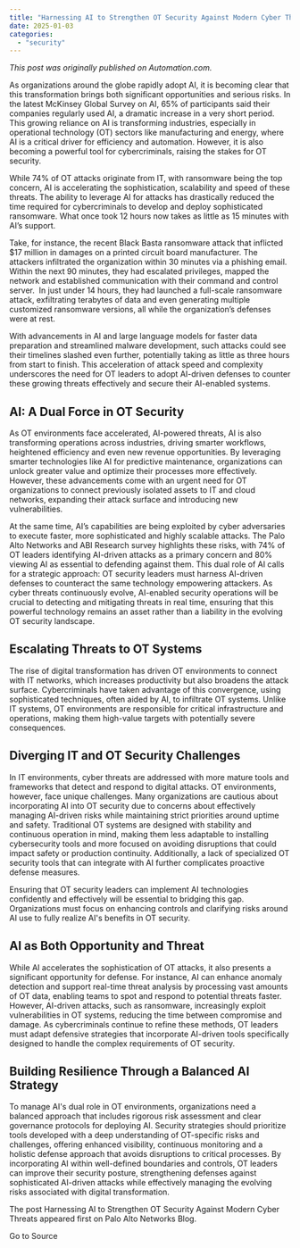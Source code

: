 ```yaml
---
title: "Harnessing AI to Strengthen OT Security Against Modern Cyber Threats"
date: 2025-01-03
categories: 
  - "security"
---
```


_This post was originally published on Automation.com._

As organizations around the globe rapidly adopt AI, it is becoming clear that this transformation brings both significant opportunities and serious risks. In the latest McKinsey Global Survey on AI, 65% of participants said their companies regularly used AI, a dramatic increase in a very short period. This growing reliance on AI is transforming industries, especially in operational technology (OT) sectors like manufacturing and energy, where AI is a critical driver for efficiency and automation. However, it is also becoming a powerful tool for cybercriminals, raising the stakes for OT security.

While 74% of OT attacks originate from IT, with ransomware being the top concern, AI is accelerating the sophistication, scalability and speed of these threats. The ability to leverage AI for attacks has drastically reduced the time required for cybercriminals to develop and deploy sophisticated ransomware. What once took 12 hours now takes as little as 15 minutes with AI’s support.

Take, for instance, the recent Black Basta ransomware attack that inflicted $17 million in damages on a printed circuit board manufacturer. The attackers infiltrated the organization within 30 minutes via a phishing email. Within the next 90 minutes, they had escalated privileges, mapped the network and established communication with their command and control server.  In just under 14 hours, they had launched a full-scale ransomware attack, exfiltrating terabytes of data and even generating multiple customized ransomware versions, all while the organization’s defenses were at rest.

With advancements in AI and large language models for faster data preparation and streamlined malware development, such attacks could see their timelines slashed even further, potentially taking as little as three hours from start to finish. This acceleration of attack speed and complexity underscores the need for OT leaders to adopt AI-driven defenses to counter these growing threats effectively and secure their AI-enabled systems.

## AI: A Dual Force in OT Security

As OT environments face accelerated, AI-powered threats, AI is also transforming operations across industries, driving smarter workflows, heightened efficiency and even new revenue opportunities. By leveraging smarter technologies like AI for predictive maintenance, organizations can unlock greater value and optimize their processes more effectively. However, these advancements come with an urgent need for OT organizations to connect previously isolated assets to IT and cloud networks, expanding their attack surface and introducing new vulnerabilities.

At the same time, AI’s capabilities are being exploited by cyber adversaries to execute faster, more sophisticated and highly scalable attacks. The Palo Alto Networks and ABI Research survey highlights these risks, with 74% of OT leaders identifying AI-driven attacks as a primary concern and 80% viewing AI as essential to defending against them. This dual role of AI calls for a strategic approach: OT security leaders must harness AI-driven defenses to counteract the same technology empowering attackers. As cyber threats continuously evolve, AI-enabled security operations will be crucial to detecting and mitigating threats in real time, ensuring that this powerful technology remains an asset rather than a liability in the evolving OT security landscape.

## Escalating Threats to OT Systems

The rise of digital transformation has driven OT environments to connect with IT networks, which increases productivity but also broadens the attack surface. Cybercriminals have taken advantage of this convergence, using sophisticated techniques, often aided by AI, to infiltrate OT systems. Unlike IT systems, OT environments are responsible for critical infrastructure and operations, making them high-value targets with potentially severe consequences.

## Diverging IT and OT Security Challenges

In IT environments, cyber threats are addressed with more mature tools and frameworks that detect and respond to digital attacks. OT environments, however, face unique challenges. Many organizations are cautious about incorporating AI into OT security due to concerns about effectively managing AI-driven risks while maintaining strict priorities around uptime and safety. Traditional OT systems are designed with stability and continuous operation in mind, making them less adaptable to installing cybersecurity tools and more focused on avoiding disruptions that could impact safety or production continuity. Additionally, a lack of specialized OT security tools that can integrate with AI further complicates proactive defense measures.

Ensuring that OT security leaders can implement AI technologies confidently and effectively will be essential to bridging this gap. Organizations must focus on enhancing controls and clarifying risks around AI use to fully realize AI's benefits in OT security.

## AI as Both Opportunity and Threat

While AI accelerates the sophistication of OT attacks, it also presents a significant opportunity for defense. For instance, AI can enhance anomaly detection and support real-time threat analysis by processing vast amounts of OT data, enabling teams to spot and respond to potential threats faster. However, AI-driven attacks, such as ransomware, increasingly exploit vulnerabilities in OT systems, reducing the time between compromise and damage. As cybercriminals continue to refine these methods, OT leaders must adapt defensive strategies that incorporate AI-driven tools specifically designed to handle the complex requirements of OT security.

## Building Resilience Through a Balanced AI Strategy

To manage AI's dual role in OT environments, organizations need a balanced approach that includes rigorous risk assessment and clear governance protocols for deploying AI. Security strategies should prioritize tools developed with a deep understanding of OT-specific risks and challenges, offering enhanced visibility, continuous monitoring and a holistic defense approach that avoids disruptions to critical processes. By incorporating AI within well-defined boundaries and controls, OT leaders can improve their security posture, strengthening defenses against sophisticated AI-driven attacks while effectively managing the evolving risks associated with digital transformation.

The post Harnessing AI to Strengthen OT Security Against Modern Cyber Threats appeared first on Palo Alto Networks Blog.

Go to Source

